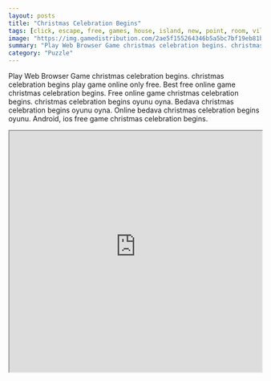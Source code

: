 ```yaml
---
layout: posts
title: "Christmas Celebration Begins"
tags: [click, escape, free, games, house, island, new, point, room, villa, walkthrough, luxury, jail, free, online, games, oyna, game, free, games, play, play, games]
image: "https://img.gamedistribution.com/2ae5f155264346b5a5bc7bf19eb81bee.jpg"
summary: "Play Web Browser Game christmas celebration begins. christmas celebration begins play game online only free. Best free online game christmas celebration begins. Free online game christmas celebration begins. christmas celebration begins oyunu oyna. Bedava christmas celebration begins oyunu oyna. Online bedava christmas celebration begins oyunu. Android, ios free game christmas celebration begins."
category: "Puzzle"
---
```


Play Web Browser Game christmas celebration begins. christmas celebration begins play game online only free. Best free online game christmas celebration begins. Free online game christmas celebration begins. christmas celebration begins oyunu oyna. Bedava christmas celebration begins oyunu oyna. Online bedava christmas celebration begins oyunu. Android, ios free game christmas celebration begins.

<iframe width="100%" height="480px;" src="https://flash.gamedistribution.com?game=2ae5f155264346b5a5bc7bf19eb81bee"></iframe>